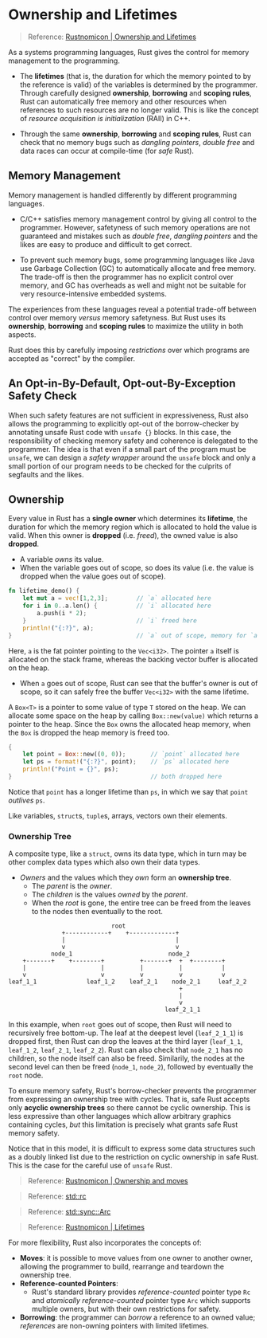 # Ownership and Lifetimes

> Reference: [Rustnomicon | Ownership and Lifetimes](https://doc.rust-lang.org/nomicon/ownership.html)

As a systems programming languages, Rust gives the control for memory management
to the programming.

- The **lifetimes** (that is, the duration for which the memory pointed to by
  the reference is valid) of the variables is determined by the programmer.
  Through carefully designed **ownership**, **borrowing** and **scoping rules**,
  Rust can automatically free memory and other resources when references to such
  resources are no longer valid. This is like the concept of *resource
  acquisition is initialization* (RAII) in C++.

- Through the same **ownership**, **borrowing** and **scoping rules**, Rust can
  check that no memory bugs such as *dangling pointers*, *double free* and data
  races can occur at compile-time (for *safe* Rust).

## Memory Management

Memory management is handled differently by different programming languages.

- C/C++ satisfies memory management control by giving all control to the
  programmer. However, safetyness of such memory operations are not guaranteed
  and mistakes such as *double free*, *dangling pointers* and the likes are easy
  to produce and difficult to get correct.

- To prevent such memory bugs, some programming languages like Java use Garbage
  Collection (GC) to automatically allocate and free memory. The trade-off is
  then the programmer has no explicit control over memory, and GC has overheads
  as well and might not be suitable for very resource-intensive embedded
  systems.

The experiences from these languages reveal a potential trade-off between
control over memory *versus* memory safetyness. But Rust uses its **ownership**,
**borrowing** and **scoping rules** to maximize the utility in both aspects.

Rust does this by carefully imposing *restrictions* over which programs are
accepted as "correct" by the compiler.

## An Opt-in-By-Default, Opt-out-By-Exception Safety Check

When such safety features are not sufficient in expressiveness, Rust also allows
the programming to explicitly opt-out of the borrow-checker by annotating unsafe
Rust code with `unsafe {}` blocks. In this case, the responsibility of checking
memory safety and coherence is delegated to the programmer. The idea is that
even if a small part of the program must be `unsafe`, we can design a *safety
wrapper* around the `unsafe` block and only a small portion of our program needs
to be checked for the culprits of segfaults and the likes.

## Ownership

Every value in Rust has a **single owner** which determines its **lifetime**,
the duration for which the memory region which is allocated to hold the value is
valid. When this owner is **dropped** (i.e. *freed*), the owned value is also
**dropped**.

- A variable *owns* its value.
- When the variable goes out of scope, so does its value (i.e. the value is
  dropped when the value goes out of scope).

```rust
fn lifetime_demo() {
	let mut a = vec![1,2,3]; 		// `a` allocated here
	for i in 0..a.len() { 			// `i` allocated here
		a.push(i * 2);
	} 								// `i` freed here
	println!("{:?}", a);
} 									// `a` out of scope, memory for `a`'s value freed here
```

Here, `a` is the fat pointer pointing to the `Vec<i32>`. The pointer `a` itself
is allocated on the stack frame, whereas the backing vector buffer is allocated
on the heap.

- When `a` goes out of scope, Rust can see that the buffer's owner is out of
  scope, so it can safely free the buffer `Vec<i32>` with the same lifetime.

A `Box<T>` is a pointer to some value of type `T` stored on the heap. We can
allocate some space on the heap by calling `Box::new(value)` which returns a
pointer to the heap. Since the `Box` owns the allocated heap memory, when the
`Box` is dropped the heap memory is freed too.


```rust
{
	let point = Box::new((0, 0)); 		// `point` allocated here
	let ps = format!("{:?}", point); 	// `ps` allocated here
	println!("Point = {}", ps);
} 										// both dropped here
```

Notice that `point` has a longer lifetime than `ps`, in which we say that 
`point` *outlives* `ps`.

Like variables, `struct`s, `tuple`s, arrays, vectors own their elements.

### Ownership Tree

A composite type, like a `struct`, owns its data type, which in turn may be
other complex data types which also own their data types.

- *Owners* and the values which they *own* form an **ownership tree**.
	+ The *parent* is the *owner*.
	+ The *children* is the values *owned* by the *parent*.
	+ When the *root* is gone, the entire tree can be freed from the leaves to
	  the nodes then eventually to the root.

```
                             root
               +------------+    +-------------+
               |                               |
               v                               v
            node_1                           node_2
    +-------+    +--------+          +-------+  +  +--------+
    |                     |          |          |           |
    v                     v          v          v           v
leaf_1_1              leaf_1_2    leaf_2_1    node_2_1     leaf_2_2
                                                +
                                                |
                                                v
                                            leaf_2_1_1
```

In this example, when `root` goes out of scope, then Rust will need to
recursively free bottom-up. The leaf at the deepest level (`leaf_2_1_1`) is
dropped first, then Rust can drop the leaves at the third layer (`leaf_1_1`,
`leaf_1_2`, `leaf_2_1`, `leaf_2_2`). Rust can also check that `node_2_1` has no
children, so the node itself can also be freed. Similarily, the nodes at the
second level can then be freed (`node_1`, `node_2`), followed by eventually the
`root` node.

To ensure memory safety, Rust's borrow-checker prevents the programmer from
expressing an ownership tree with cycles. That is, safe Rust accepts only
**acyclic ownership trees** so there cannot be cyclic ownership. This is less
expressive than other languages which allow arbitrary graphics containing
cycles, *but* this limitation is precisely what grants safe Rust memory safety.

Notice that in this model, it is difficult to express some data structures such
as a doubly linked list due to the restriction on cyclic ownership in safe
Rust. This is the case for the careful use of `unsafe` Rust.

> Reference: [Rustnomicon | Ownership and moves](https://doc.rust-lang.org/rust-by-example/scope/move.html)

> Reference: [std::rc](https://doc.rust-lang.org/std/rc/index.html)

> Reference: [std::sync::Arc](https://doc.rust-lang.org/std/sync/struct.Arc.html)

> Reference: [Rustnomicon | Lifetimes](https://doc.rust-lang.org/nomicon/lifetimes.html)

For more flexibility, Rust also incorporates the concepts of:

- **Moves**: it is possible to move values from one owner to another owner,
  allowing the programmer to build, rearrange and teardown the ownership tree.
- **Reference-counted Pointers**:
	+ Rust's standard library provides *reference-counted* pointer type `Rc`
	  and *atomically reference-counted* pointer type `Arc` which supports
	  multiple owners, but with their own restrictions for safety.
- **Borrowing**: the programmer can *borrow* a reference to an owned value;
  *references* are non-owning pointers with limited lifetimes.


